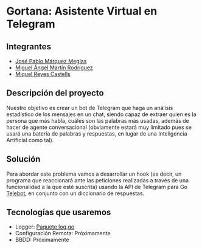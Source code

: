 # Gortana: Asistente Virtual en Telegram

## Integrantes
 - [José Pablo Márquez Megías](https://www.linkedin.com/in/jose-pablo-m%C3%A1rquez-meg%C3%ADas-3942241a3/)
 - [Miguel Ángel Martín Rodríguez](https://www.linkedin.com/in/miguel-%C3%A1ngel-mart%C3%ADn-rodr%C3%ADguez-2893571a3/)
 - [Miquel Reyes Castells](https://www.linkedin.com/in/miquel-reyes/)

## Descripción del proyecto
Nuestro objetivo es crear un bot de Telegram que haga un análisis estadístico de los mensajes en un chat, siendo capaz de extraer quien es la persona que más habla, cuáles son las palabras más usadas, además de hacer de agente conversacional (obviamente estará muy limitado pues se usará una batería de palabras y respuestas, en lugar de una Inteligencia Artificial como tal).

## Solución
Para abordar este problema vamos a desarrollar un hook (es decir, un programa que reaccionará ante las peticiones realizadas a través de una funcionalidad a la que esté suscrita) usando la API de Telegram para Go [Telebot](https://github.com/tucnak/telebot), en conjunto con un diccionario de respuestas.

## Tecnologías que usaremos
- Logger: [Paquete log.go](https://golang.org/pkg/log/)
- Configuración Remota: Próximamente
- BBDD: Próximamente
